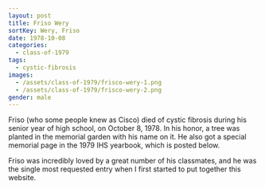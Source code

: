 ```yaml
---
layout: post
title: Friso Wery
sortKey: Wery, Friso
date: 1978-10-08
categories:
  - class-of-1979
tags:
  - cystic-fibrosis
images:
  - /assets/class-of-1979/frisco-wery-1.png
  - /assets/class-of-1979/frisco-wery-2.png
gender: male
---
```

Friso (who some people knew as Cisco) died of cystic fibrosis during his senior year of high school, on October 8, 1978. In his honor, a tree was planted in the memorial garden with his name on it.  He also got a special memorial page in the 1979 IHS yearbook, which is posted below. 

Friso was incredibly loved by a great number of his classmates, and he was the single most requested entry when I  first started to put together this website.